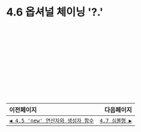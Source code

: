 # 4.6 옵셔널 체이닝 '?.'   

　   
　   
　   
　   
　   
　   
---   
|이전페이지|다음페이지|
|:---|---:|
|[`◀ 4.5 'new' 연산자와 생성자 함수`](./4.5_constructor-new.md#45-new-연산자와-생성자-함수)|[`4.7 심볼형 ▶`](./4.7_symbol.md#47-심볼형)|
